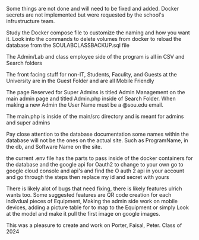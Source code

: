 Some things are not done and will need to be fixed and added.
Docker secrets are not implemented but were requested by the school's infrustructure team.

Study the Docker compose file to customize the naming and how you want it.
Look into the commands to delete volumes from docker to reload the database from the SOULABCLASSBACKUP.sql file

The Admin/Lab and class employee side of the program is all in CSV and Search folders

The front facing stuff for non-IT, Students, Faculity, and Guests at the University are in the Guest Folder and are all Mobile Friendly

The page Reserved for Super Admins is titled Admin Management on the main admin page and titled Admin.php inside of Search Folder.
When making a new Admin the User Name must be a @sou.edu email.

The main.php is inside of the main/src directory and is meant for admins and super admins

Pay close attention to the database documentation some names within the database will not be the ones on the actual site. Such as ProgramName, in the db, and Software Name on the site.

the current .env file has the parts to pass inside of the docker containers for the database and the google api for Oauth2 to change to your own go to google cloud console and api's and find the O auth 2 api in your account and go through the steps then replace my id and secret with yours

There is likely alot of bugs that need fixing, there is likely features ulrich wants too.
Some suggested features are QR code creation for each indivdual pieces of Equipment, Making the admin side work on mobile devices, adding a picture table for to map to the Equipment or simply Look at the model and make it pull the first image on google images.

This was a pleasure to create and work on Porter, Faisal, Peter. Class of 2024

